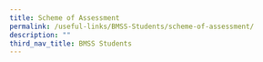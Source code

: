 ```yaml
---
title: Scheme of Assessment
permalink: /useful-links/BMSS-Students/scheme-of-assessment/
description: ""
third_nav_title: BMSS Students
---
```

